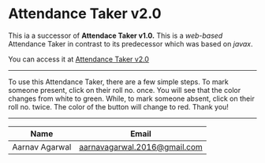 # Attendance Taker v2.0

This ia a successor of **Attendace Taker v1.0.**
This is a _web-based_ Attendance Taker 
in contrast to its predecessor which was based on _javax_.

You can access it at [Attendance Taker v2.0](http://attendance-taker.000webhostapp.com/)
_______________________________________

To use this Attendance Taker, there are a few simple steps. To mark someone present, click on their roll no. once. You will see that the color changes from white to green. While, to mark someone absent, click on their roll no. twice. The color of the button will change to red. 
Thank you!

_______________________________________
| Name           | Email                        |
| -------------- | ---------------------------- |
| Aarnav Agarwal | aarnavagarwal.2016@gmail.com |
